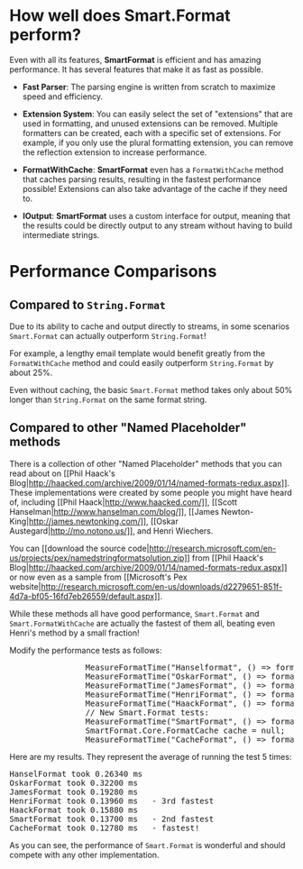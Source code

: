 # How well does Smart.Format perform?

Even with all its features, **SmartFormat** is efficient and has amazing performance.  It has several features that make it as fast as possible.

* **Fast Parser**: The parsing engine is written from scratch to maximize speed and efficiency.

* **Extension System**: You can easily select the set of "extensions" that are used in formatting, and unused extensions can be removed.  Multiple formatters can be created, each with a specific set of extensions.  For example, if you only use the plural formatting extension, you can remove the reflection extension to increase performance.

* **FormatWithCache**: **SmartFormat** even has a `FormatWithCache` method that caches parsing results, resulting in the fastest performance possible!  Extensions can also take advantage of the cache if they need to.

* **IOutput**: **SmartFormat** uses a custom interface for output, meaning that the results could be directly output to any stream without having to build intermediate strings.

# Performance Comparisons

## Compared to `String.Format`

Due to its ability to cache and output directly to streams, in some scenarios `Smart.Format` can actually outperform `String.Format`!

For example, a lengthy email template would benefit greatly from the `FormatWithCache` method and could easily outperform `String.Format` by about 25%.

Even without caching, the basic `Smart.Format` method takes only about 50% longer than `String.Format` on the same format string.

## Compared to other "Named Placeholder" methods

There is a collection of other "Named Placeholder" methods that you can read about on [[Phil Haack's Blog|http://haacked.com/archive/2009/01/14/named-formats-redux.aspx]].  These implementations were created by some people you might have heard of, including [[Phil Haack|http://www.haacked.com/]], [[Scott Hanselman|http://www.hanselman.com/blog/]], [[James Newton-King|http://james.newtonking.com/]], [[Oskar Austegard|http://mo.notono.us/]], and Henri Wiechers.

You can [[download the source code|http://research.microsoft.com/en-us/projects/pex/namedstringformatsolution.zip]] from [[Phil Haack's Blog|http://haacked.com/archive/2009/01/14/named-formats-redux.aspx]] or now even as a sample from [[Microsoft's Pex website|http://research.microsoft.com/en-us/downloads/d2279651-851f-4d7a-bf05-16fd7eb26559/default.aspx]].

While these methods all have good performance, `Smart.Format` and `Smart.FormatWithCache` are actually the fastest of them all, beating even Henri's method by a small fraction!

Modify the performance tests as follows:
<pre>                MeasureFormatTime("Hanselformat", () => format.HanselFormat(o));
                MeasureFormatTime("OskarFormat", () => format.OskarFormat(o));
                MeasureFormatTime("JamesFormat", () => format.JamesFormat(o));
                MeasureFormatTime("HenriFormat", () => format.HenriFormat(o));
                MeasureFormatTime("HaackFormat", () => format.HaackFormat(o));
                // New Smart.Format tests:
                MeasureFormatTime("SmartFormat", () => format.SmartFormat(o));
                SmartFormat.Core.FormatCache cache = null;
                MeasureFormatTime("CacheFormat", () => format.SmartFormat(ref cache, o));
</pre>

Here are my results.  They represent the average of running the test 5 times:

<pre>HanselFormat took 0.26340 ms
OskarFormat took 0.32200 ms
JamesFormat took 0.19280 ms
HenriFormat took 0.13960 ms   - 3rd fastest
HaackFormat took 0.15880 ms
SmartFormat took 0.13700 ms   - 2nd fastest
CacheFormat took 0.12780 ms   - fastest!
</pre>

As you can see, the performance of `Smart.Format` is wonderful and should compete with any other implementation.

